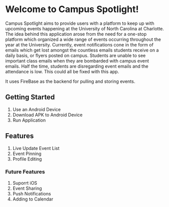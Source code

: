 # Welcome to Campus Spotlight!

Campus Spotlight aims to provide users with a platform to keep up with upcoming events happening at the University of North Carolina at Charlotte.
The idea behind this application arose from the need for a one-stop platform which organized a wide range of events occurring throughout the year at the University. Currently, event notifications cone in the form of emails which get lost amongst the countless emails students receive on a daily basis, or flyers posted on campus.
Students are unable to see important class emails when they are bombarded with campus event emails. Half the time, students are disregarding event emails and the attendance is low. This could all be fixed with this app.

It uses FireBase as the backend for pulling and storing events.

## Getting Started
1. Use an Android Device
2. Download APK to Android Device
3. Run Application

## Features
1. Live Update Event List
2. Event Pinning
3. Profile Editing


### Future Features
1. Suporrt iOS
2. Event Sharing
3. Push Notifications
4. Adding to Calendar
